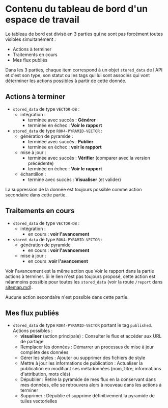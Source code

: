# Contenu du tableau de bord d'un espace de travail

Le tableau de bord est divisé en 3 parties qui ne sont pas forcément toutes visibles simultanément :

* Actions à terminer
* Traitements en cours
* Mes flux publiés

Dans les 3 parties, chaque item correspond à un objet `stored_data` de l'API et c'est son type, son statut ou les tags qui lui sont associés qui vont déterminer les actions possibles à partir de cette donnée.

## Actions à terminer

-   `stored_data` de type `VECTOR-DB` :
    -   intégration :
        -   terminée avec succès : **Générer**
        -   terminée en échec : **Voir le rapport**
-   `stored_data` de type `ROK4-PYRAMID-VECTOR` :
    -   génération de pyramide :
        -   terminée avec succès : **Publier**
        -   terminée en échec : **voir le rapport**
    -   mise à jour :
        -   terminée avec succès : **Vérifier** (comparer avec la version précédente)
        -   terminée en échec : **Voir le rapport**
    -   échantillon :
        -   terminé avec succès : **Visualiser** (et valider)

La suppression de la donnée est toujours possible comme action secondaire dans cette partie.

## Traitements en cours

-   `stored_data` de type `VECTOR-DB` :
    -   intégration :
        -   en cours : **voir l'avancement**
-   `stored_data` de type `ROK4-PYRAMID-VECTOR` :
    -   génération de pyramide
        -   en cours : **voir l'avancement**
    -   mise à jour :
        -   en cours :**voir l'avancement**

Voir l'avancement est la même action que Voir le rapport dans la partie actions à terminer. Si le lien n'est pas toujours proposé, cette action est néanmoins possible pour toutes les `stored_data` (voir la route `/report` dans [sitemap.md](sitemap.md)).

Aucune action secondaire n'est possible dans cette partie.
## Mes flux publiés

- `stored_data` de type `ROK4-PYRAMID-VECTOR` portant le tag `published`. Actions possibles :
  - **visualiser** (action principale) : Consulter le flux et accéder aux URL de partage
  - Remplacer les données : Démarrer un processus de mise à jour complète des données
  - Gérer les styles : Ajouter ou supprimer des fichiers de style
  - Mettre à jour les informations de publication : Actualiser la publication en modifiant ses métadonnées (nom, titre, informations d'attribution, mots clés)
  - Dépublier : Retire la pyramide de mes flux en la conservant dans mes données, elle se retrouvera alors à nouveau dans les actions à terminer
  - Supprimer : Dépublie et supprime définitivement la pyramide de tuiles vectorielles